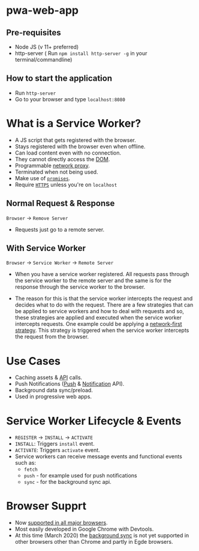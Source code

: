 # pwa-web-app

## Pre-requisites

- Node JS (v 11+ preferred)
- http-server ( Run `npm install http-server -g` in your terminal/commandline)

## How to start the application

- Run `http-server`
- Go to your browser and type `localhost:8080`

# What is a Service Worker?

- A JS script that gets registered with the browser.
- Stays registered with the browser even when offline.
- Can load content even with no connection.
- They cannot directly access the [DOM](https://developer.mozilla.org/en-US/docs/Web/API/Document_Object_Model/Introduction).
- Programmable [network proxy](https://en.wikipedia.org/wiki/Proxy_server).
- Terminated when not being used.
- Make use of [`promises`](https://developer.mozilla.org/en-US/docs/Web/JavaScript/Reference/Global_Objects/Promise).
- Require [`HTTPS`](https://en.wikipedia.org/wiki/HTTPS) unless you're on `localhost`

## Normal Request & Response

`Browser` -> `Remove Server`

- Requests just go to a remote server.

## With Service Worker

`Browser` -> `Service Worker` -> `Remote Server`

- When you have a service worker registered. All requests pass through 
the service worker to the remote server and the same is for the response
through the service worker to the browser.

- The reason for this is that the service worker intercepts the request
and decides what to do with the request. There are a few strategies that can
be applied to service workers and how to deal with requests and so, these 
strategies are applied and executed when the service worker intercepts
requests. One example could be applying a [network-first strategy](https://developers.google.com/web/tools/workbox/modules/workbox-strategies).
This strategy is triggered when the service worker intercepts the request
from the browser.

# Use Cases

- Caching assets & [API](https://www.freecodecamp.org/news/what-is-an-api-in-english-please-b880a3214a82/) calls.
- Push Notifications ([Push](https://developer.mozilla.org/en-US/docs/Web/API/Push_API) & [Notification](https://developer.mozilla.org/en-US/docs/Web/API/Notifications_API) API).
- Background data sync/preload.
- Used in progressive web apps.

# Service Worker Lifecycle & Events

- `REGISTER` -> `INSTALL` -> `ACTIVATE`
- `INSTALL`: Triggers `install` event.
- `ACTIVATE`: Triggers `activate` event.
- Service workers can receive message events and functional events such as:
    - `fetch`
    - `push` - for example used for push notifications 
    - `sync` - for the background sync api.
    
# Browser Supprt

- Now [supported in all major browsers](https://caniuse.com/#search=serviceworkers).
- Most easily developed in Google Chrome with Devtools.
- At this time (March 2020) the [background sync](https://caniuse.com/#search=syncevent) is 
not yet supported in other browsers other than Chrome and partly in Egde browsers. 